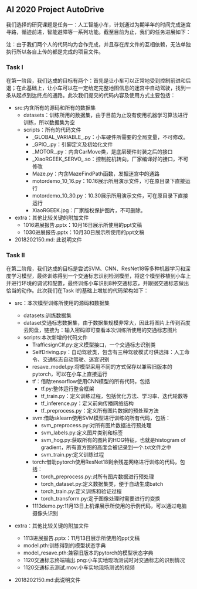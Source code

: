 ##  AI 2020 Project AutoDrive 

我们选择的研究课题是任务一：人工智能小车，计划通过为期半年的时间完成迷宫寻路，循迹前进，智能避障等一系列功能。截至目前为止，我们的任务进展如下：

注：由于我们两个人的代码均为合作完成，并且存在库文件的互相依赖，无法单独执行所以各自上传的都是完成的项目文件。

### Task I

在第一阶段，我们达成的目标有两个：首先是让小车可以正常地受到控制前进和后退；在此基础上，让小车可以在一定给定完整地图信息的迷宫中自动驾驶，找到一条从起点到达终点的通路。此次我们提交的代码内容及使用方式主要包括：

+ src:内含所有的源码和所有的数据集
  + datasets：训练所用的数据集，由于目前为止没有使用机器学习算法进行训练，所以数据集为空
  + scripts：所有的代码文件
    + \_GLOBAL\_VARIABLE_.py：小车硬件所需要的全局变量，不可修改。
    + \_GPIO\_.py：引脚定义及初始化文件
    + \_MOTOR\_.py：内含CarMove类，是底层硬件封装之后的接口
    + \_XiaoRGEEK_SERVO_.so：控制舵机转向，厂家编译好的接口，不可修改
    + Maze.py：内含MazeFindPath函数，发掘迷宫中的通路
    + motordemo_10_16.py：10.16展示所用演示文件，可在原目录下直接运行
    + motordemo_10_30.py：10.30展示所用演示文件，可在原目录下直接运行
    + XiaoRGEEK.jpg：厂家版权保护图片，不可删除。
+ extra：其他比较关键的附加文件
  + 1016进展报告.pptx：10月16日展示所使用的ppt文稿
  + 1030进展报告.pptx：10月30日展示所使用的ppt文稿
+ 2018202150.md: 此说明文件

### Task II

在第二阶段，我们达成的目标是尝试SVM、CNN、ResNet18等多种机器学习和深度学习模型，最终训练得到一个交通标志识别检测模型，将这个模型移植到小车上并进行环境的调试和配置，最终训练小车识别8种交通标志，并跟据交通标志做出恰当的动作。此次我们在Task I的基础上增加的代码架构如下：

+ src：本次模型训练所使用的源码和数据集

  + datasets:训练数据集
  + dataset交通标志数据集，由于数据集规模非常大，因此将图片上传到百度云网盘，链接为：输入密码即可查看本次训练所使用的交通标志图片
  + scripts:本次新增的代码文件
    + TrafficsignClf.py:定义模型接口，一个交通标志识别类
    + SelfDriving.py：自动驾驶类，包含有三种驾驶模式可供选择：人工命令、交通标志自动驾驶、迷宫识别
    + resave_model.py:将模型采用不同的方式保存以兼容旧版本的pytorch，可以在小车上直接运行
    + tf：借助tensorflow使用CNN模型的所有代码，包括
      + tf.py:整体运行整合框架
      + tf_train.py：定义训练过程，包括优化方法、学习率、迭代轮数等
      + tf_inference.py：定义前向传播网络结构
      + tf_preprocess.py：定义所有图片数据的预处理方法
    + svm:借助sklearn使用SVM模型进行训练的所有代码，包括：
      + svm_preprocess.py:对所有图片数据进行预处理
      + svm_labels.py:定义图片类别和标签
      + svm_hog.py:获取所有的图片的HOG特征，也就是histogram of gradient，所有直方图的高度会被记录到一个.txt文件之中
      + svm_train.py:定义训练过程
    + torch:借助pytorch使用ResNet18剩余残差网络进行训练的代码，包括：
      + torch_preprocess.py:对所有图片数据进行预处理
      + torch_dataset.py:定义数据集类，便于自动生成batch
      + torch_train.py:定义训练和验证过程
      + torch_transform.py:定于图像处理时需要进行的变换
    + 1113demo.py:11月13日上机课展示所使用的示例代码，可以通过电脑摄像头识别
+ extra：其他比较关键的附加文件
  + 1113进展报告.pptx：11月13日展示所使用的ppt文稿
  + model.pth:训练得到的模型状态字典
  + model_resave.pth:兼容旧版本的pytorch的模型状态字典
  + 1120交通标志终端输出.png:小车实地现场测试时对交通标志的识别情况
  + 1120交通标志测试.mov:小车实地现场测试的视频
+ 2018202150.md:此说明文件



